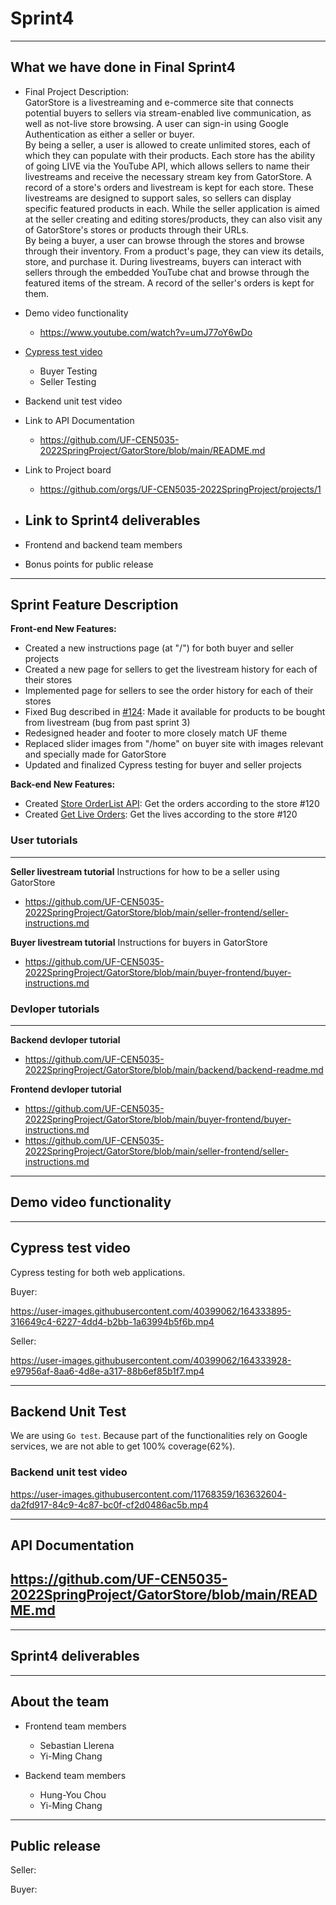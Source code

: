 # Sprint4
---
## What we have done in Final Sprint4
- Final Project Description:    
GatorStore is a livestreaming and e-commerce site that connects potential buyers to sellers via stream-enabled live communication, as well as not-live store browsing. A user can sign-in using Google Authentication as either a seller or buyer.     
By being a seller, a user is allowed to create unlimited stores, each of which they can populate with their products. Each store has the ability of going LIVE via the YouTube API, which allows sellers to name their livestreams and receive the necessary stream key from GatorStore. A record of a store's orders and livestream is kept for each store. These livestreams are designed to support sales, so sellers can display specific featured products in each. While the seller application is aimed at the seller creating and editing stores/products, they can also visit any of GatorStore's stores or products through their URLs.     
By being a buyer, a user can browse through the stores and browse through their inventory. From a product's page, they can view its details, store, and purchase it. During livestreams, buyers can interact with sellers through the embedded YouTube chat and browse through the featured items of the stream. A record of the seller's orders is kept for them.     

- Demo video functionality 
  - https://www.youtube.com/watch?v=umJ77oY6wDo

- [Cypress test video](https://github.com/UF-CEN5035-2022SpringProject/GatorStore/blob/main/sprint4.md#cypress-test-video-1)
  - Buyer Testing 
  - Seller Testing
    
- Backend unit test video
  
- Link to API Documentation
  - https://github.com/UF-CEN5035-2022SpringProject/GatorStore/blob/main/README.md
- Link to Project board
  - https://github.com/orgs/UF-CEN5035-2022SpringProject/projects/1
- Link to Sprint4 deliverables
  - 
- Frontend and backend team members
- Bonus points for public release

---
## Sprint Feature Description
**Front-end New Features:**
 - Created a new instructions page (at "/") for both buyer and seller projects
 - Created a new page for sellers to get the livestream history for each of their stores
 - Implemented page for sellers to see the order history for each of their stores
 - Fixed Bug described in [#124](https://github.com/UF-CEN5035-2022SpringProject/GatorStore/issues/124): Made it available for products to be bought from livestream (bug from past sprint 3)
 - Redesigned header and footer to more closely match UF theme
 - Replaced slider images from "/home" on buyer site with images relevant and specially made for GatorStore
 - Updated and finalized Cypress testing for buyer and seller projects

**Back-end New Features:**
 - Created [Store OrderList API](https://github.com/UF-CEN5035-2022SpringProject/GatorStore/issues/76#issuecomment-1076493741): Get the orders according to the store #120
 - Created [Get Live Orders](https://github.com/UF-CEN5035-2022SpringProject/GatorStore/issues/120#issuecomment-1097158961): Get the lives according to the store #120

### User tutorials
---
**Seller livestream tutorial**
Instructions for how to be a seller using GatorStore
- https://github.com/UF-CEN5035-2022SpringProject/GatorStore/blob/main/seller-frontend/seller-instructions.md

**Buyer livestream tutorial**
Instructions for buyers in GatorStore
- https://github.com/UF-CEN5035-2022SpringProject/GatorStore/blob/main/buyer-frontend/buyer-instructions.md

### Devloper tutorials
---
**Backend devloper tutorial**
- https://github.com/UF-CEN5035-2022SpringProject/GatorStore/blob/main/backend/backend-readme.md

**Frontend devloper tutorial**
- https://github.com/UF-CEN5035-2022SpringProject/GatorStore/blob/main/buyer-frontend/buyer-instructions.md
- https://github.com/UF-CEN5035-2022SpringProject/GatorStore/blob/main/seller-frontend/seller-instructions.md

---
## Demo video functionality

---
## Cypress test video 
Cypress testing for both web applications.

Buyer:

https://user-images.githubusercontent.com/40399062/164333895-316649c4-6227-4dd4-b2bb-1a63994b5f6b.mp4   

Seller:

https://user-images.githubusercontent.com/40399062/164333928-e97956af-8aa6-4d8e-a317-88b6ef85b1f7.mp4

---
## Backend Unit Test
We are using `Go test`.
Because part of the functionalities rely on Google services, we are not able to get 100% coverage(62%).

###  Backend unit test video 
https://user-images.githubusercontent.com/11768359/163632604-da2fd917-84c9-4c87-bc0f-cf2d0486ac5b.mp4

---
## API Documentation
https://github.com/UF-CEN5035-2022SpringProject/GatorStore/blob/main/README.md
---

---
## Sprint4 deliverables

---
## About the team
- Frontend team members
  - Sebastian Llerena
  - Yi-Ming Chang

- Backend team members
  - Hung-You Chou
  - Yi-Ming Chang

--- 
## Public release
Seller: 

Buyer: 



